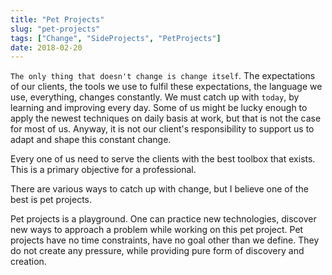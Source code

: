 ```yaml
---
title: "Pet Projects"
slug: "pet-projects"
tags: ["Change", "SideProjects", "PetProjects"]
date: 2018-02-20
---
```


`The only thing that doesn't change is change itself`. The expectations of our clients, the tools we use to fulfil these expectations, the language we use, everything, changes constantly. We must catch up with `today`, by learning and improving every day. Some of us might be lucky enough to apply the newest techniques on daily basis at work, but that is not the case for most of us. Anyway, it is not our client's responsibility to support us to adapt and shape this constant change.

Every one of us need to serve the clients with the best toolbox that exists. This is a primary objective for a professional.

There are various ways to catch up with change, but I believe one of the best is pet projects.

Pet projects is a playground. One can practice new technologies, discover new ways to approach a problem while working on this pet project. Pet projects have no time constraints, have no goal other than we define. They do not create any pressure, while providing pure form of discovery and creation.